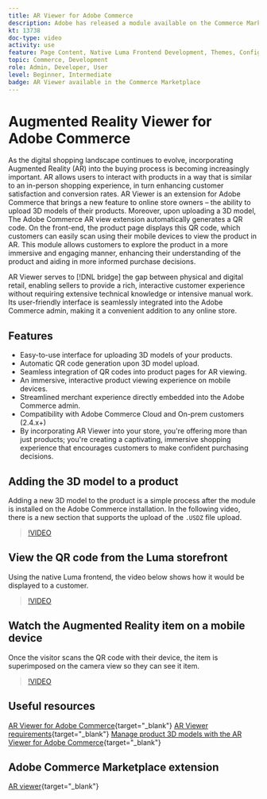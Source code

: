 ```yaml
---
title: AR Viewer for Adobe Commerce
description: Adobe has released a module available on the Commerce Marketplace to support Augmented Reality viewing.
kt: 13738
doc-type: video
activity: use
feature: Page Content, Native Luma Frontend Development, Themes, Configuration
topic: Commerce, Development
role: Admin, Developer, User
level: Beginner, Intermediate
badge: AR Viewer available in the Commerce Marketplace
---
```


# Augmented Reality Viewer for Adobe Commerce

As the digital shopping landscape continues to evolve, incorporating Augmented Reality (AR) into the buying process is becoming increasingly important. AR allows users to interact with products in a way that is similar to an in-person shopping experience, in turn enhancing customer satisfaction and conversion rates.
AR Viewer is an extension for Adobe Commerce that brings a new feature to online store owners – the ability to upload 3D models of their products. Moreover, upon uploading a 3D model, The Adobe Commerce AR view extension automatically generates a QR code. On the front-end, the product page displays this QR code, which customers can easily scan using their mobile devices to view the product in AR. This module allows customers to explore the product in a more immersive and engaging manner, enhancing their understanding of the product and aiding in more informed purchase decisions.

AR Viewer serves to [!DNL bridge] the gap between physical and digital retail, enabling sellers to provide a rich, interactive customer experience without requiring extensive technical knowledge or intensive manual work. Its user-friendly interface is seamlessly integrated into the Adobe Commerce admin, making it a convenient addition to any online store.

## Features

- Easy-to-use interface for uploading 3D models of your products.
- Automatic QR code generation upon 3D model upload.
- Seamless integration of QR codes into product pages for AR viewing.
- An immersive, interactive product viewing experience on mobile devices.
- Streamlined merchant experience directly embedded into the Adobe Commerce admin.
- Compatibility with Adobe Commerce Cloud and On-prem customers (2.4.x+)
- By incorporating AR Viewer into your store, you're offering more than just products; you're creating a captivating, immersive shopping experience that encourages customers to make confident purchasing decisions. 

## Adding the 3D model to a product 

Adding a new 3D model to the product is a simple process after the module is installed on the Adobe Commerce installation.
In the following video, there is a new section that supports the upload of the `.USDZ` file upload.  

>[!VIDEO](https://video.tv.adobe.com/v/3422370&learn=on)

## View the QR code from the Luma storefront

Using the native Luma frontend, the video below shows how it would be displayed to a customer.

>[!VIDEO](https://video.tv.adobe.com/v/3422371&learn=on)

## Watch the Augmented Reality item on a mobile device

Once the visitor scans the QR code with their device, the item is superimposed on the camera view so they can see it item. 

>[!VIDEO](https://video.tv.adobe.com/v/3422372learn=on)

## Useful resources

[AR Viewer for Adobe Commerce](https://experienceleague.adobe.com/docs/commerce-admin/catalog/products/digital-assets/product-3d-model/ar-viewer-overview.html){target="_blank"}
[AR Viewer requirements](https://experienceleague.adobe.com/docs/commerce-admin/catalog/products/digital-assets/product-3d-model/ar-viewer-requirements.html){target="_blank"}
[Manage product 3D models with the AR Viewer for Adobe Commerce](https://experienceleague.adobe.com/docs/commerce-admin/catalog/products/digital-assets/product-3d-model/ar-viewer-setup.html){target="_blank"}

## Adobe Commerce Marketplace extension

[AR viewer](https://commercemarketplace.adobe.com/magento-module-arviewer.html){target="_blank"}

